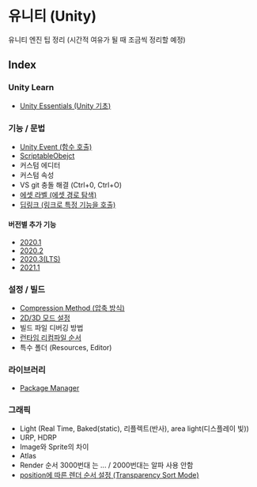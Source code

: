 # 유니티 (Unity)
유니티 엔진 팁 정리 (시간적 여유가 될 때 조금씩 정리할 예정)

## Index

### Unity Learn
- [Unity Essentials (Unity 기초)](UnityEssentials.md)

### 기능 / 문법
- [Unity Event (함수 호출)](UnityEvent.md)
- [ScriptableObejct](ScriptableObejct.md)
- 커스텀 에디터
- 커스텀 속성
- VS git 충돌 해결 (Ctrl+0, Ctrl+O)
- [에셋 라벨 (에셋 경로 탐색)](AssetLabel.md)
- [딥링크 (링크로 특정 기능을 호출)](DeepLink.md)

#### 버전별 추가 기능
- [2020.1](2020_1.md)
- [2020.2](2020_2.md)
- [2020.3(LTS)](2020_3.md)
- [2021.1](2021_1.md)

### 설정 / 빌드
- [Compression Method (압축 방식)](CompressionMethod.md)
- [2D/3D 모드 설정](2D3DMode.md)
- 빌드 파일 디버깅 방법
- [런타임 리컴파일 순서](Recompile.md)
- 특수 폴더 (Resources, Editor)

### 라이브러리
- [Package Manager](PackageManager.md)

### 그래픽
- Light (Real Time, Baked(static), 리플렉트(반사), area light(디스플레이 빛))
- URP, HDRP
- Image와 Sprite의 차이
- Atlas
- Render 순서 3000번대 는 ... / 2000번대는 알파 사용 안함
- [position에 따른 렌더 순서 설정 (Transparency Sort Mode)](TransparencySortMode.md)
